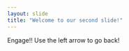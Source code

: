 ```yaml
---
layout: slide
title: "Welcome to our second slide!"
---
```

Engage!!
Use the left arrow to go back!
